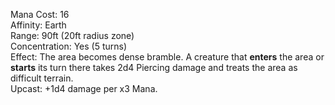 Mana Cost: 16  
Affinity: Earth  
Range: 90ft (20ft radius zone)  
Concentration: Yes (5 turns)  
Effect: The area becomes dense bramble. A creature that **enters** the area or **starts** its turn there takes 2d4 Piercing damage and treats the area as difficult terrain.  
Upcast: +1d4 damage per x3 Mana.